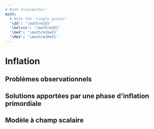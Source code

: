```yaml
---
# Math frontmatter:
math:
  # Note the 'single quotes'
  '\dd': '\mathrm{d}'
  '\kelvin': '\mathrm{K}'
  '\GeV': '\mathrm{GeV}'
  '\MeV': '\mathrm{MeV}'
---
```


Inflation
===========

Problèmes observationnels
------------------


Solutions apportées par une phase d'inflation primordiale
---------------------------------


Modèle à champ scalaire
-----------------------



